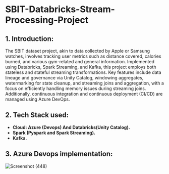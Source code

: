 # SBIT-Databricks-Stream-Processing-Project

## 1. Introduction:

The SBIT dataset project, akin to data collected by Apple or Samsung watches, involves tracking user metrics such as distance covered, calories burned, and various gym-related and general information. Implemented using Databricks, Spark Streaming, and Kafka, this project employs both stateless and stateful streaming transformations. Key features include data lineage and governance via Unity Catalog, windowing aggregates, watermarking for state cleanup, and streaming joins and aggregation, with a focus on efficiently handling memory issues during streaming joins. Additionally, continuous integration and continuous deployment (CI/CD) are managed using Azure DevOps.

## 2. Tech Stack used:

- **Cloud: Azure (Devops) And Databricks(Unity Catalog).**
- **Spark (Pyspark and Spark Streaming).**
- **Kafka.**

## 3. Azure Devops implementation:
![Screenshot (448)](https://github.com/user-attachments/assets/ed9f8b71-87b0-473f-a3f7-4c0216001977)



